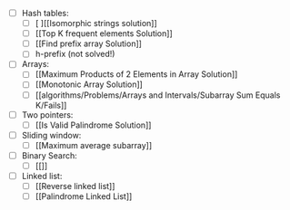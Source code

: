 - [ ] Hash tables:
	- [ ] [ ][[Isomorphic strings solution]]
	- [ ] [[Top K frequent elements Solution]]
	- [ ] [[Find prefix array Solution]]
	- [ ] h-prefix (not solved!)

- [ ] Arrays:
	- [ ] [[Maximum Products of 2 Elements in Array Solution]]
	- [ ] [[Monotonic Array Solution]]
	- [ ] [[algorithms/Problems/Arrays and Intervals/Subarray Sum Equals K/Fails]]

- [ ] Two pointers:
	- [ ] [[Is Valid Palindrome Solution]]

- [ ] Sliding window:
	- [ ] [[Maximum average subarray]]

- [ ] Binary Search:
	- [ ] [[]]
	
- [ ] Linked list:
	- [ ] [[Reverse linked list]]
	- [ ] [[Palindrome Linked List]]
